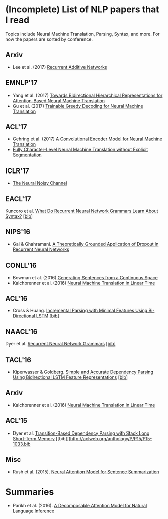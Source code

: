 # (Incomplete) List of NLP papers that I read

Topics include Neural Machine Translation, Parsing, Syntax, and more. 
For now the papers are sorted by conference. 

## Arxiv

- Lee et al. (2017) [Recurrent Additive Networks](https://arxiv.org/abs/1705.07393)

## EMNLP'17

- Yang et al. (2017) [Towards Bidirectional Hierarchical Representations for Attention-Based Neural Machine Translation](http://aclweb.org/anthology/D17-1151)
- Gu et al. (2017) [Trainable Greedy Decoding for Neural Machine Translation](http://aclweb.org/anthology/D/D17/D17-1209.pdf)

## ACL'17

- Gehring et al. (2017) [A Convolutional Encoder Model for Neural Machine Translation](http://aclweb.org/anthology/P/P17/P17-1012.pdf)
- [Fully Character-Level Neural Machine Translation without Explicit Segmentation](https://arxiv.org/abs/1610.03017)

## ICLR'17

- [The Neural Noisy Channel](https://arxiv.org/abs/1611.02554)

## EACL'17

Kuncoro et al. [What Do Recurrent Neural Network Grammars Learn About Syntax?](http://aclweb.org/anthology/E/E17/E17-1117.pdf) [[bib]](http://aclweb.org/anthology/E/E17/E17-1117.bib)

## NIPS'16

- Gal & Ghahramani. [A Theoretically Grounded Application of Dropout in Recurrent Neural Networks](http://papers.nips.cc/paper/6241-a-theoretically-grounded-application-of-dropout-in-recurrent-neural-networks)

## CONLL'16

- Bowman et al. (2016) [Generating Sentences from a Continuous Space](http://www.aclweb.org/anthology/K16-1002)
- Kalchbrenner et al. (2016) [Neural Machine Translation in Linear Time](https://arxiv.org/abs/1610.10099)

## ACL'16

- Cross & Huang. [Incremental Parsing with Minimal Features Using Bi-Directional LSTM](http://aclweb.org/anthology/P/P16/P16-2006.pdf) [[bib]](http://aclweb.org/anthology/P/P16/P16-2006.bib)

## NAACL'16

Dyer et al. [Recurrent Neural Network Grammars](http://www.aclweb.org/anthology/N16-1024) [[bib]](http://aclweb.org/anthology/N/N16/N16-1024.bib)

## TACL'16

- Kiperwasser & Goldberg. [Simple and Accurate Dependency Parsing Using Bidirectional LSTM Feature Representations](http://aclweb.org/anthology/Q/Q16/Q16-1023.pdf) [[bib]](http://aclweb.org/anthology/Q/Q16/Q16-1023.bib)

## Arxiv 

- Kalchbrenner et al. (2016) [Neural Machine Translation in Linear Time](https://arxiv.org/abs/1610.10099)

## ACL'15

- Dyer et al. [Transition-Based Dependency Parsing with Stack Long Short-Term Memory](http://aclweb.org/anthology/P/P15/P15-1033.pdf) [[bib]](http://aclweb.org/anthology/P/P15/P15-1033.bib

## Misc

- Rush et al. (2015). [Neural Attention Model for Sentence Summarization](https://arxiv.org/abs/1509.00685)

# Summaries

- Parikh et al. (2016). [A Decomposable Attention Model for Natural Language Inference](https://github.com/bastings/nlp-dl-paper-notes/blob/master/notes/a-decomposable-attention-model-for-nli.md)

